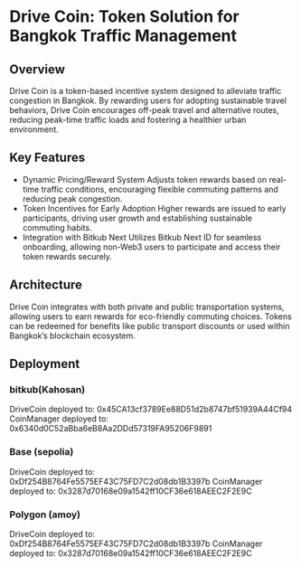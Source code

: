# Drive Coin: Token Solution for Bangkok Traffic Management
## Overview
Drive Coin is a token-based incentive system designed to alleviate traffic congestion in Bangkok. By rewarding users for adopting sustainable travel behaviors, Drive Coin encourages off-peak travel and alternative routes, reducing peak-time traffic loads and fostering a healthier urban environment.

## Key Features

- Dynamic Pricing/Reward System
Adjusts token rewards based on real-time traffic conditions, encouraging flexible commuting patterns and reducing peak congestion.
- Token Incentives for Early Adoption
Higher rewards are issued to early participants, driving user growth and establishing sustainable commuting habits.
- Integration with Bitkub Next
Utilizes Bitkub Next ID for seamless onboarding, allowing non-Web3 users to participate and access their token rewards securely.

## Architecture
Drive Coin integrates with both private and public transportation systems, allowing users to earn rewards for eco-friendly commuting choices. Tokens can be redeemed for benefits like public transport discounts or used within Bangkok’s blockchain ecosystem.


## Deployment
### bitkub(Kahosan)
DriveCoin deployed to: 0x45CA13cf3789Ee88D51d2b8747bf51939A44Cf94
CoinManager deployed to: 0x6340d0C52aBba6eB8Aa2DDd57319FA95206F9891

### Base (sepolia)
DriveCoin deployed to: 0xDf254B8764Fe5575EF43C75FD7C2d08db1B3397b
CoinManager deployed to: 0x3287d70168e09a1542ff10CF36e618AEEC2F2E9C

### Polygon (amoy)
DriveCoin deployed to: 0xDf254B8764Fe5575EF43C75FD7C2d08db1B3397b
CoinManager deployed to: 0x3287d70168e09a1542ff10CF36e618AEEC2F2E9C
